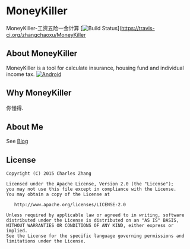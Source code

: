 # MoneyKiller
MoneyKiller-工资五险一金计算
[![Build Status](https://travis-ci.org/zhangchaoxu/MoneyKiller.png?branch=master)](https://travis-ci.org/zhangchaoxu/MoneyKiller

## About MoneyKiller
MoneyKiller is a tool for calculate insurance, housing fund and individual income tax.
[![Android](http://mudlab9.com/static/image/btn_android.png)](https://play.google.com/store/apps/details?id=)

## Why MoneyKiller
你懂得.

## About Me
See [Blog](http://lean56.com)

## License

    Copyright (C) 2015 Charles Zhang

    Licensed under the Apache License, Version 2.0 (the "License");
    you may not use this file except in compliance with the License.
    You may obtain a copy of the License at

       http://www.apache.org/licenses/LICENSE-2.0

    Unless required by applicable law or agreed to in writing, software
    distributed under the License is distributed on an "AS IS" BASIS,
    WITHOUT WARRANTIES OR CONDITIONS OF ANY KIND, either express or implied.
    See the License for the specific language governing permissions and
    limitations under the License.

